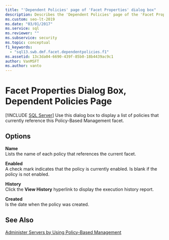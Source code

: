 ```yaml
---
title: "'Dependent Policies' page of 'Facet Properties' dialog box"
description: Describes the 'Dependent Policies' page of the 'Facet Properties' dialog box for Policy-Based Management in SQL Server Management Studio (SSMS).
ms.custom: seo-lt-2019
ms.date: "03/01/2017"
ms.service: sql
ms.reviewer: ""
ms.subservice: security
ms.topic: conceptual
f1_keywords: 
  - "sql13.swb.dmf.facet.dependentpolicies.f1"
ms.assetid: 13c3da04-6690-439f-85b0-18b4439ac9c1
author: VanMSFT
ms.author: vanto
---
```

# Facet Properties Dialog Box, Dependent Policies Page
 [!INCLUDE [SQL Server](../../includes/applies-to-version/sqlserver.md)]
  Use this dialog box to display a list of policies that currently reference this Policy-Based Management facet.  
  
## Options  
 **Name**  
 Lists the name of each policy that references the current facet.  
  
 **Enabled**  
 A check mark indicates that the policy is currently enabled. Is blank if the policy is not enabled.  
  
 **History**  
 Click the **View History** hyperlink to display the execution history report.  
  
 **Created**  
 Is the date when the policy was created.  
  
## See Also  
 [Administer Servers by Using Policy-Based Management](../../relational-databases/policy-based-management/administer-servers-by-using-policy-based-management.md)  
  
  
